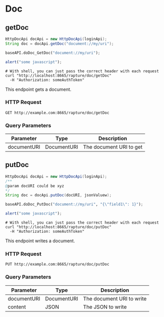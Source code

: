 # Doc
## getDoc

```java
HttpDocApi docApi = new HttpDocApi(loginApi);
String doc = docApi.getDoc("document://my/uri");
```

```python
baseAPI.doDoc_GetDoc("document://my/uri");
```

```js
alert("some javascript");
```

```shell
# With shell, you can just pass the correct header with each request
curl "http://localhost:8665/rapture/doc/getDoc"
  -H "Authorization: someAuthToken"
```

This endpoint gets a document.

### HTTP Request

`GET http://example.com:8665/rapture/doc/getDoc`

### Query Parameters

Parameter | Type | Description
--------- | ---- | -----------
documentURI | DocumentURI | The document URI to get

## putDoc

```java
HttpDocApi docApi = new HttpDocApi(loginApi);
/**
@param docURI could be xyz
*/
String doc = docApi.putDoc(docURI, jsonValuew);
```

```python
baseAPI.doDoc_PutDoc("document://my/uri", "{\"field1\": 1}");
```

```js
alert("some javascript");
```

```shell
# With shell, you can just pass the correct header with each request
curl "http://localhost:8665/rapture/doc/putDoc"
  -H "Authorization: someAuthToken"
```

This endpoint writes a document.

### HTTP Request

`PUT http://example.com:8665/rapture/doc/putDoc`

### Query Parameters

Parameter | Type | Description
--------- | ---- | -----------
documentURI | DocumentURI | The document URI to write
content | JSON | The JSON to write
